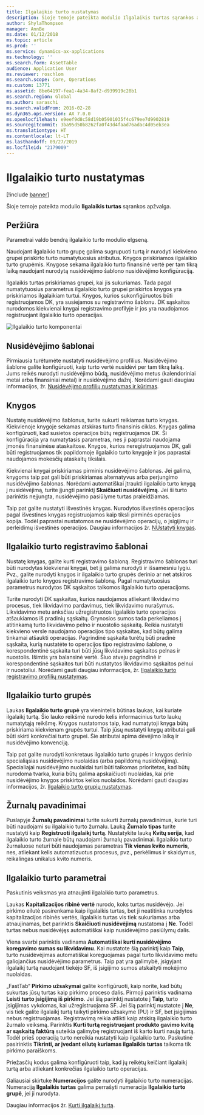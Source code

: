 ```yaml
---
title: Ilgalaikio turto nustatymas
description: Šioje temoje pateikta modulio Ilgalaikis turtas sąrankos apžvalga.
author: ShylaThompson
manager: AnnBe
ms.date: 01/12/2018
ms.topic: article
ms.prod: ''
ms.service: dynamics-ax-applications
ms.technology: ''
ms.search.form: AssetTable
audience: Application User
ms.reviewer: roschlom
ms.search.scope: Core, Operations
ms.custom: 13771
ms.assetid: 8be64197-fea1-4a34-8af2-d939919c28b1
ms.search.region: Global
ms.author: saraschi
ms.search.validFrom: 2016-02-28
ms.dyn365.ops.version: AX 7.0.0
ms.openlocfilehash: e9eef9d8c58d19b05901035f4c679ee7d9902819
ms.sourcegitcommit: 3ba95d50b8262fa0f43d4faad76adac4d05eb3ea
ms.translationtype: HT
ms.contentlocale: lt-LT
ms.lasthandoff: 09/27/2019
ms.locfileid: "2179009"
---
```

# <a name="set-up-fixed-assets"></a>Ilgalaikio turto nustatymas

[!include [banner](../includes/banner.md)]

Šioje temoje pateikta modulio **Ilgalaikis turtas** sąrankos apžvalga.

## <a name="overview"></a>Peržiūra

Parametrai valdo bendrą ilgalaikio turto modulio elgseną.

Naudojant ilgalaikio turto grupę galima sugrupuoti turtą ir nurodyti kiekvieno grupei priskirto turto numatytuosius atributus. Knygos priskiriamos ilgalaikio turto grupėmis. Knygose sekama ilgalaikio turto finansinė vertė per tam tikrą laiką naudojant nurodytą nusidėvėjimo šablono nusidėvėjimo konfigūraciją.

Ilgalaikis turtas priskiriamas grupei, kai jis sukuriamas. Tada pagal numatytuosius parametrus ilgalaikio turto grupei priskirtos knygos yra priskiriamos ilgalaikiam turtui. Knygos, kurios sukonfigūruotos būti registruojamos DK, yra susiejamos su registravimo šablonu. DK sąskaitos nurodomos kiekvienai knygai registravimo profilyje ir jos yra naudojamos registruojant ilgalaikio turto operacijas.

![Ilgalaikio turto komponentai](./media/FAComponents_Updated.png)

## <a name="depreciation-profiles"></a>Nusidėvėjimo šablonai

Pirmiausia turėtumėte nustatyti nusidėvėjimo profilius. Nusidėvėjimo šablone galite konfigūruoti, kaip turto vertė nusidėvi per tam tikrą laiką. Jums reikės nurodyti nusidėvėjimo būdą, nusidėvėjimo metus (kalendoriniai metai arba finansiniai metai) ir nusidėvėjimo dažnį. Norėdami gauti daugiau informacijos, žr. [Nusidėvėjimo profilių nustatymas ir kūrimas](tasks/set-up-depreciation-profiles.md).

## <a name="books"></a>Knygos

Nustatę nusidėvėjimo šablonus, turite sukurti reikiamas turto knygas. Kiekvienoje knygoje sekamas atskiras turto finansinis ciklas. Knygas galima konfigūruoti, kad susietos operacijos būtų registruojamos DK. Ši konfigūracija yra numatytasis parametras, nes ji paprastai naudojama įmonės finansinėse ataskaitose. Knygos, kurios neregistruojamos DK, gali būti registruojamos tik papildomoje ilgalaikio turto knygoje ir jos paprastai naudojamos mokesčių ataskaitų tikslais.

Kiekvienai knygai priskiriamas pirminis nusidėvėjimo šablonas. Jei galima, knygoms taip pat gali būti priskiriamas alternatyvus arba perjungimo nusidėvėjimo šablonas. Norėdami automatiškai įtraukti ilgalaikio turto knygą į nusidėvėjimą, turite įjungti parinktį **Skaičiuoti nusidėvėjimą**. Jei ši turto parinktis neįjungta, nusidėvėjimo pasiūlyme turtas praleidžiamas.

Taip pat galite nustatyti išvestinės knygas. Nurodytos išvestinės operacijos pagal išvestines knygas registruojamos kaip tiksli pirminės operacijos kopija. Todėl paprastai nustatomos ne nusidėvėjimo operacijų, o įsigijimų ir perleidimų išvestinės operacijos. Daugiau informacijos žr. [NUstatyti knygas](tasks/set-up-value-models.md).

## <a name="fixed-asset-posting-profiles"></a>Ilgalaikio turto registravimo šablonai

Nustatę knygas, galite kurti registravimo šabloną. Registravimo šablonas turi būti nurodytas kiekvienai knygai, bet jį galima nurodyti ir išsamesniu lygiu. Pvz., galite nurodyti knygos ir ilgalaikio turto grupės derinio ar net atskiros ilgalaikio turto knygos registravimo šabloną. Pagal numatytuosius parametrus nurodytos DK sąskaitos taikomos ilgalaikio turto operacijoms.

Turite nurodyti DK sąskaitas, kurios naudojamos atliekant likvidavimo procesus, tiek likvidavimo pardavimus, tiek likvidavimo nurašymus. Likvidavimo metu anksčiau užregistruotos ilgalaikio turto operacijos atšaukiamos iš pradinių sąskaitų. Grynosios sumos tada perkeliamos į atitinkamą turto likvidavimo pelno ir nuostolio sąskaitą. Reikia nustatyti kiekvieno versle naudojamo operacijos tipo sąskaitas, kad būtų galima tinkamai atšaukti operacijas. Pagrindinė sąskaita turėtų būti pradinė sąskaita, kurią nustatėte to operacijos tipo registravimo šablone, o korespondentinė sąskaita turi būti jūsų likvidavimo sąskaitos pelnas ir nuostolis. Išimtis yra balansinė vertė. Šiuo atveju pagrindinė ir korespondentinė sąskaitos turi būti nustatytos likvidavimo sąskaitos pelnui ir nuostoliui. Norėdami gauti daugiau informacijos, žr. [Ilgalaikio turto registravimo profilių nustatymas](tasks/set-up-fixed-asset-posting-profiles.md).

## <a name="fixed-asset-groups"></a>Ilgalaikio turto grupės

Laukas **Ilgalaikio turto grupė** yra vienintelis būtinas laukas, kai kuriate ilgalaikį turtą. Šio lauko reikšmė nurodo kelis informacinius turto laukų numatytąją reikšmę. Knygos nustatomos taip, kad numatytoji knyga būtų priskiriama kiekvienam grupės turtui. Taip jūsų nustatyti knygų atributai gali būti skirti konkrečiai turto grupei. Šie atributai apima dėvėjimo laiką ir nusidėvėjimo konvenciją.

Taip pat galite nurodyti konkretaus ilgalaikio turto grupės ir knygos derinio specialiąsias nusidėvėjimo nuolaidas (arba papildomą nusidėvėjimą). Specialiajai nusidėvėjimo nuolaidai turi būti taikomas prioritetas, kad būtų nurodoma tvarka, kuria būtų galima apskaičiuoti nuolaidas, kai prie nusidėvėjimo knygos priskirtos kelios nuolaidos. Norėdami gauti daugiau informacijos, žr. [Ilgalaikio turto grupių nustatymas](tasks/set-up-fixed-asset-groups.md).

## <a name="journal-names"></a>Žurnalų pavadinimai

Puslapyje **Žurnalų pavadinimai** turite sukurti žurnalų pavadinimus, kurie turi būti naudojami su ilgalaikio turto žurnalu. Lauką **Žurnalo tipas** turite nustatyti kaip **Registruoti ilgalaikį turtą**. Nustatykite lauką **Kvitų serija**, kad ilgalaikio turto žurnale būtų naudojami žurnalų pavadinimai. Ilgalaikio turto žurnaluose neturi būti naudojamas parametras **Tik vienas kvito numeris**, nes, atliekant kelis automatizuotus procesus, pvz., perkėlimus ir skaidymus, reikalingas unikalus kvito numeris.

## <a name="fixed-asset-parameters"></a>Ilgalaikio turto parametrai

Paskutinis veiksmas yra atnaujinti ilgalaikio turto parametrus.

Laukas **Kapitalizacijos ribinė vertė** nurodo, koks turtas nusidėvėjo. Jei pirkimo eilutė pasirenkama kaip ilgalaikis turtas, bet ji neatitinka nurodytos kapitalizacijos ribinės vertės, ilgalaikis turtas vis tiek sukuriamas arba atnaujinamas, bet parinktis **Skaičiuoti nusidėvėjimą** nustatoma į **Ne**. Todėl turtas nebus nusidėvėjęs automatiškai kaip nusidėvėjimo pasiūlymų dalis.

Viena svarbi parinktis vadinama **Automatiškai kurti nusidėvėjimo koregavimo sumas su likvidavimu**. Kai nustatote šią parinktį kaip **Taip**, turto nusidėvėjimas automatiškai koreguojamas pagal turto likvidavimo metu galiojančius nusidėvėjimo parametrus. Taip pat yra galimybė, įsigyjant ilgalaikį turtą naudojant tiekėjo SF, iš įsigijimo sumos atskaityti mokėjimo nuolaidas.

„FastTab“ **Pirkimo užsakymai** galite konfigūruoti, kaip norite, kad būtų sukurtas jūsų turtas kaip pirkimo proceso dalis. Pirmoji parinktis vadinama **Leisti turto įsigijimą iš pirkimo**. Jei šią parinktį nustatote į **Taip**, turto įsigijimas vykdomas, kai užregistruojama SF. Jei šią parinktį nustatote į **Ne**, vis tiek galite ilgalaikį turtą taikyti pirkimo užsakyme (PU) ir SF, bet įsigijimas nebus registruojamas. Registravimą reikia atlikti kaip atskirą ilgalaikio turto žurnalo veiksmą. Parinktis **Kurti turtą registruojant produkto gavimo kvitą ar sąskaitą faktūrą** suteikia galimybę registruojant iš karto kurti naują turtą. Todėl prieš operaciją turto nereikia nustatyti kaip ilgalaikio turto. Paskutinė pasirinktis **Tikrinti, ar įvedant eilutę kuriamas ilgalaikis turtas** taikoma tik pirkimo paraiškoms.

Priežasčių kodus galima konfigūruoti taip, kad jų reikėtų keičiant ilgalaikį turtą arba atliekant konkrečias ilgalaikio turto operacijas.

Galiausiai skirtuke **Numeracijos** galite nurodyti ilgalaikio turto numeracijas. Numeraciją **Ilgalaikis turtas** galima perrašyti numeracija **Ilgalaikio turto grupė**, jei ji nurodyta.

Daugiau informacijos žr. [Kurti ilgalaikį turtą](tasks/create-fixed-asset.md).
